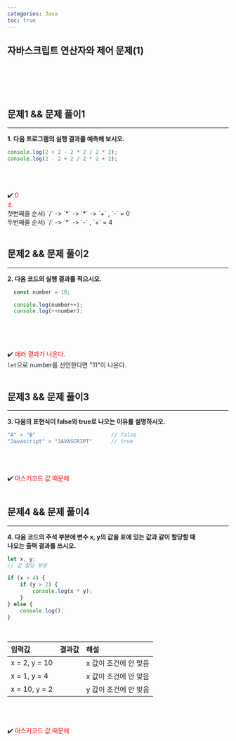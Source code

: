 ```yaml
---
categories: Java
toc: true
---
```


## 자바스크립트 연산자와 제어 문제(1)
  <br> 
  <br>
  <br>
  <br>
 

## 문제1 && 문제 풀이1
___
**1. 다음 프로그램의 실행 결과를 예측해 보시오.** <br>
```js
console.log(2 + 2 - 2 * 2 / 2 * 2);
console.log(2 - 2 + 2 / 2 * 2 + 2);
```
<br>
<br>
<br>
✔️<span style="color: red;"> 0 <br> 4 </span>
<br>
첫번째줄 순서) `/` -> `*` -> `*` -> `+` , `-` = 0 <br>
두번째줄 순서) `/` -> `*` -> `-` , `+` = 4 <br>
<br>

## 문제2 && 문제 풀이2
___
**2. 다음 코드의 실행 결과를 적으시오.**
<br>
```js
  const number = 10;

  console.log(number++);
  console.log(++number);
  ```
<br>
<br>
<br>

  ✔️ 
 <span style="color: red;"> 에러 결과가 나온다. </span><br>
`let`으로 number를 선언한다면 "11"이 나온다.
<br>
<br>

## 문제3 && 문제 풀이3
___
**3. 다음의 표현식이 false와 true로 나오는 이유를 설명하시오.** <br>
```js
"A" > "B"                        // false
"Javascript" > "JAVASCRIPT"      // true
```
<br>
<br>
<br>
  ✔️ <span style="color: red;">아스키코드 값 때문에 </span>
<br>
<br>
  
## 문제4 && 문제 풀이4
___
**4. 다음 코드의 주석 부분에 변수 x, y의 값을 표에 있는 값과 같이 할당할 때** <br>
**나오는 출력 결과를 쓰시오.** <br>
```js
let x, y;
// 값 할당 부분

if (x > 4) {
    if (y > 2) {
        console.log(x * y);
    }
} else {
    console.log();
}
```
<br>

| 입력값               | 결과값         | 해설
|:---------------------|:---------------|:-------------------------------------------
| x = 2, y = 10        |                | x 값이 조건에 안 맞음
| x = 1, y = 4         |                | x 값이 조건에 안 맞음
| x = 10, y = 2        |                | y 값이 조건에 안 맞음 
<br>
<br>
<br>
  ✔️ <span style="color: red;">아스키코드 값 때문에 </span>
<br>
